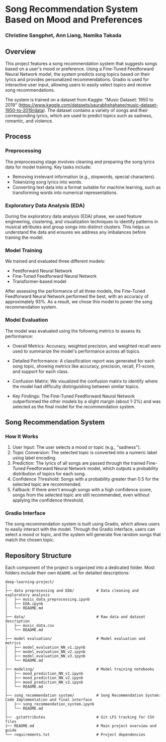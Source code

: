 # Song Recommendation System Based on Mood and Preferences

### Christine Sangphet, Ann Liang, Namika Takada

## Overview

This project features a song recommendation system that suggests songs based on a user's mood or preference. Using a Fine-Tuned Feedforward Neural Network model, the system predicts song topics based on their lyrics and provides personalized recommendations. Gradio is used for interactive user input, allowing users to easily select topics and receive song recommendations.

The system is trained on a dataset from Kaggle: "Music Dataset: 1950 to 2019" (https://www.kaggle.com/datasets/saurabhshahane/music-dataset-1950-to-2019/data). The dataset contains a variety of songs and their corresponding lyrics, which are used to predict topics such as sadness, romantic, and violence.

## Process

### Preprocessing

The preprocessing stage involves cleaning and preparing the song lyrics data for model training. Key tasks include:
- Removing irrelevant information (e.g., stopwords, special characters).
- Tokenizing song lyrics into words.
- Converting text data into a format suitable for machine learning, such as transforming words into numerical representations.

### Exploratory Data Analysis (EDA)

During the exploratory data analysis (EDA) phase, we used feature engineering, clustering, and visualization techniques to identify patterns in musical attributes and group songs into distinct clusters. This helps us understand the data and ensures we address any imbalances before training the model.

### Model Training

We trained and evaluated three different models:
- Feedforward Neural Network
- Fine-Tuned Feedforward Neural Network
- Transformer-based model

After assessing the performance of all three models, the Fine-Tuned Feedforward Neural Network performed the best, with an accuracy of approximately 93%. As a result, we chose this model to power the song recommendation system.

### Model Evaluation

The model was evaluated using the following metrics to assess its performance:

- Overall Metrics: Accuracy, weighted precision, and weighted recall were used to summarize the model's performance across all topics.
  
- Detailed Performance: A classification report was generated for each song topic, showing metrics like accuracy, precision, recall, F1-score, and support for each class.
  
- Confusion Matrix: We visualized the confusion matrix to identify where the model had difficulty distinguishing between similar topics.

- Key Findings: The Fine-Tuned Feedforward Neural Network outperformed the other models by a slight margin (about 1-2%) and was selected as the final model for the recommendation system.

## Song Recommendation System

### How It Works

1. User Input: The user selects a mood or topic (e.g., "sadness").
2. Topic Conversion: The selected topic is converted into a numeric label using label encoding.
3. Prediction: The lyrics of all songs are passed through the trained Fine-Tuned Feedforward Neural Network model, which outputs a probability distribution of topics for each song.
4. Confidence Threshold: Songs with a probability greater than 0.5 for the selected topic are recommended.
5. Fallback: If there aren't enough songs with a high confidence score, songs from the selected topic are still recommended, even without applying the confidence threshold.

### Gradio Interface

The song recommendation system is built using Gradio, which allows users to easily interact with the model. Through the Gradio interface, users can select a mood or topic, and the system will generate five random songs that match the chosen topic.

## Repository Structure

Each component of the project is organized into a dedicated folder. Most folders include their own `README.md` for detailed descriptions:

```
deep-learning-project/
│
├── data preprocessing and EDA/          # Data cleaning and exploratory analysis
│   ├── music_data_preprocessing.ipynb
│   ├── EDA.ipynb
│   └── README.md
│
├── data/                                # Raw data and dataset description
│   ├── music_data.csv
│   └── README.md
│
├── model evaluation/                    # Model evaluation and metrics
│   ├── model_evaluation_NN_v1.ipynb
│   ├── model_evaluation_NN_v2.ipynb
│   ├── model_evaluation_NN_v3.ipynb
│   └── README.md
│
├── modeling/                            # Model training notebooks
│   ├── mood_prediction_NN_v1.ipynb
│   ├── mood_prediction_NN_v2.ipynb
│   ├── mood_prediction_NN_v3.ipynb
│   └── README.md
│
├── song recommendation system/          # Song Recommendation System: Code Implementation and final interface 
│   ├── song_recommendation_system.ipynb
│   └── README.md
│
├── .gitattributes                       # Git LFS tracking for CSV files
├── README.md                            # Main project overview and guide
└── requirements.txt                     # Project dependencies
```

